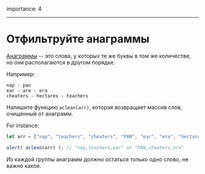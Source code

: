 importance: 4

---

# Отфильтруйте анаграммы

[Анаграммы](https://ru.wikipedia.org/wiki/%D0%90%D0%BD%D0%B0%D0%B3%D1%80%D0%B0%D0%BC%D0%BC%D0%B0) -- это слова, у которых те же буквы в том же количестве, но они располагаются в другом порядке.

Например:

```
nap - pan
ear - are - era
cheaters - hectares - teachers
```

Напишите функцию `aclean(arr)`, которая возвращает массив слов, очищенный от анаграмм.

For instance:

```js
let arr = ["nap", "teachers", "cheaters", "PAN", "ear", "era", "hectares"];

alert( aclean(arr) ); // "nap,teachers,ear" or "PAN,cheaters,era"
```

Из каждой группы анаграмм должно остаться только одно слово, не важно какое.

